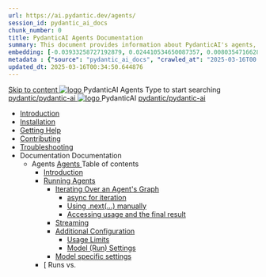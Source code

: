 ```yaml
---
url: https://ai.pydantic.dev/agents/
session_id: pydantic_ai_docs
chunk_number: 0
title: PydanticAI Agents Documentation
summary: This document provides information about PydanticAI's agents, including sections on installation, help, contributing, and troubleshooting. It serves as a guide for users to understand and effectively utilize agents within the PydanticAI framework.
embedding: [-0.03933258727192879, 0.024410534650087357, 0.00803547166287899, -0.037115905433893204, -0.003282784251496196, 0.010144023224711418, -0.01077929139137268, 0.02615414373576641, 0.02161264792084694, 0.024653827771544456, 0.021518034860491753, -0.08623433113098145, 0.004291442222893238, -0.04046796262264252, 0.023640101775527, -0.01379343867301941, -0.02157209999859333, 0.010184572078287601, 0.02638392150402069, 0.0385756716132164, 0.041197843849658966, 0.014746340923011303, 0.01284053549170494, 0.033412426710128784, 0.02132880501449108, 0.017382029443979263, 0.01252290140837431, 0.07125821709632874, 0.005156488623470068, -0.033899012953042984, 0.01974739134311676, -0.01193493977189064, -0.04387408122420311, -0.001728403614833951, 0.03925149142742157, -0.009164087474346161, -0.001833155401982367, 0.008211184293031693, -0.011299671605229378, 0.04081938788294792, 0.01926080323755741, -0.04206288978457451, 0.038007985800504684, 0.012698614038527012, -0.04822634905576706, -0.011292912997305393, 0.005953953601419926, 0.0025258685927838087, -0.019098607823252678, 0.001596619258634746, -0.06855494529008865, 0.014800406992435455, -0.03230408579111099, -0.003723755246028304, -0.011036102660000324, -0.014624694362282753, -0.02112605981528759, 0.004406331107020378, -0.004075180273503065, -0.0441444106400013, -0.0004532202146947384, -0.001202110666781664, 0.0018078122520819306, 0.07325863093137741, -0.03792688623070717, -0.023369774222373962, -0.06082358956336975, 0.03149310126900673, -0.07428587973117828, -0.026775896549224854, 0.031141677871346474, 0.025897333398461342, -0.03119574300944805, -0.03968401253223419, -0.028357308357954025, -0.006629771087318659, 0.02595139853656292, 0.08131437748670578, 0.0026171039789915085, -0.04208992421627045, 0.002057864796370268, 0.036845579743385315, -0.016895441338419914, -0.003248993307352066, -0.02501877024769783, -0.0421980544924736, -0.03335835784673691, -0.026748862117528915, -0.0028198491781949997, -0.025775685906410217, -0.005484260153025389, 0.020842216908931732, -0.045333847403526306, 0.0009072851971723139, 0.08553148061037064, 0.021004412323236465, 0.02435646764934063, 0.015557322651147842, 0.02318054623901844, 0.008292282931506634, 0.04314419999718666, -0.047901954501867294, -0.05941788852214813, 0.006180352531373501, 0.005261240527033806, -0.003336849622428417, 0.003054695902392268, 0.004402952268719673, -0.024964705109596252, -0.00792058277875185, -0.10267022252082825, -0.008805904537439346, -0.01171191968023777, 0.030709154903888702, -0.05714714154601097, -0.007048778235912323, 0.00023231231898535043, 0.003161136992275715, 0.013665033504366875, -0.054984524846076965, -0.040062472224235535, 0.02573513612151146, 0.016895441338419914, 0.027019189670681953, 0.027951817959547043, -0.021207157522439957, 0.015449191443622112, -0.04225211963057518, -0.04411737620830536, -0.015503257513046265, 0.045333847403526306, -0.019220253452658653, 0.007339379750192165, -0.011583514511585236, -0.02778962254524231, -0.022153303027153015, -0.02641095407307148, -0.010535997338593006, -0.050388965755701065, 0.05628209561109543, 0.02873576618731022, -0.045360881835222244, -0.014205687679350376, 0.027951817959547043, -0.03565613925457001, 0.018030814826488495, -0.04357672110199928, -0.006210764404386282, -0.022383080795407295, 0.023815814405679703, 0.05182169750332832, 0.009035682305693626, -0.02201814018189907, -0.030601022765040398, -0.03965698182582855, 0.017828069627285004, -0.006846033036708832, 0.028519505634903908, -0.0027793000917881727, -0.043738920241594315, -0.00873156450688839, 0.06412158161401749, -0.005578874610364437, -0.03833237662911415, -0.021747812628746033, -0.0006842653965577483, -0.031817495822906494, -0.010292703285813332, -0.03584536910057068, -0.017733454704284668, 0.0063391695730388165, -0.061202045530080795, -0.011549724265933037, 0.018909377977252007, 0.03354758769273758, -0.03352055698633194, -0.07590784132480621, -0.020301561802625656, -0.021031444892287254, -0.03097948245704174, -0.020382661372423172, 0.0006720161763951182, -0.0550115592777729, -0.03533174842596054, 0.0005985210300423205, -0.010150780901312828, 0.016354788094758987, 0.00030390676693059504, -0.052470482885837555, 0.027627425268292427, 0.01297569926828146, 0.01788213476538658, 0.04571230709552765, 0.014557112008333206, 0.001289966981858015, -0.004342128522694111, 0.05195686221122742, -0.014273269101977348, 0.009062714874744415, -0.003220271086320281, -0.006217522546648979, 0.006234418135136366, 0.025194482877850533, 0.03195266053080559, -0.006379718892276287, -0.050415996462106705, 0.04249541461467743, -0.0035716963466256857, -0.01976090855896473, -0.04146817326545715, 0.04041389748454094, -0.07066349685192108, 0.02226143330335617, -0.03100651502609253, -0.04390111565589905, 0.0026559634134173393, -0.05649835616350174, 0.03833237662911415, 0.00620738510042429, 0.017179284244775772, -0.033169131726026535, 0.03484515845775604, 0.02089628204703331, -0.0073934453539550304, 0.018301142379641533, 0.012475593946874142, 0.03576426953077316, -0.056119900196790695, 0.011015827767550945, 0.020517824217677116, 0.02338329143822193, 0.003480460960417986, -0.005882992874830961, -0.01207010354846716, 0.021463969722390175, -0.04636109247803688, 0.039846207946538925, 0.0008794077439233661, 0.01609797589480877, -0.02203165553510189, -0.009170846082270145, -0.021031444892287254, -0.008373380638659, 0.0004903901717625558, 0.018949927762150764, 0.01319871935993433, -0.010029134340584278, -0.05190279707312584, 0.03965698182582855, 0.024978220462799072, 0.019828490912914276, 0.004926710855215788, 0.01365827489644289, -0.025667555630207062, 0.016165558248758316, -0.024424050003290176, -0.002157547976821661, -0.00671762740239501, -0.004000840708613396, 0.021220674738287926, -0.01238773763179779, 0.02115309238433838, -0.011624063365161419, -0.02132880501449108, -0.01604391075670719, -0.006204006262123585, -0.017801037058234215, 0.008954583667218685, -0.04049499332904816, -0.06958218663930893, 0.013732614926993847, 0.02180187776684761, 0.04157630354166031, -0.0042508929036557674, -0.05263267830014229, 0.024505147710442543, 0.007048778235912323, 0.0459556020796299, -0.0037440299056470394, -0.006606117822229862, -0.03119574300944805, 0.013685307465493679, 0.04592856764793396, 0.009461447596549988, 0.010049408301711082, 0.005183521658182144, -0.02573513612151146, -0.04392814636230469, 0.009718257933855057, 0.023950977250933647, 0.017071153968572617, 0.021477485075592995, 0.02824917808175087, -0.01388129498809576, 0.01171191968023777, 0.006028293631970882, 0.06768989562988281, -0.004791547078639269, 0.04525275155901909, -0.01858498528599739, 0.049686115235090256, -0.013489320874214172, -0.01993662118911743, -0.020531341433525085, 0.005450469441711903, 0.044928357005119324, -0.010299460962414742, 0.015597871504724026, 0.06222929060459137, -0.04068422317504883, -0.024734925478696823, 0.041873663663864136, -0.030952448025345802, -0.01032649353146553, 0.005734312813729048, -0.048523709177970886, 0.08888354152441025, -0.019382450729608536, 0.03357462212443352, -0.0330069363117218, -0.05693088099360466, -0.03787282109260559, 0.02916829101741314, 0.012779711745679379, -0.04928062483668327, -0.028519505634903908, 0.03657525032758713, -0.0013144653057679534, -0.011245605535805225, -0.015962813049554825, 0.028357308357954025, -0.03746733069419861, -0.011083409190177917, 0.02730303257703781, -0.007616464979946613, -0.027613909915089607, -0.03489922359585762, 0.042387284338474274, -0.03127684071660042, 0.038007985800504684, -0.046523287892341614, -0.020801667124032974, -0.05736340209841728, -0.03289880231022835, -0.01470579206943512, 0.03262847661972046, 0.007163667120039463, 0.021071994677186012, -0.012576966546475887, 0.006008019205182791, -0.0011885942658409476, -0.02735709957778454, 0.015192381106317043, 0.03635898977518082, -0.023694166913628578, -0.006160078104585409, -0.016854891553521156, -0.01561138778924942, -0.01977442391216755, 0.03100651502609253, -0.07752980291843414, -0.015341061167418957, 0.012225541286170483, -0.0005001050885766745, -0.021423419937491417, -0.0022352668456733227, -0.009941278025507927, -0.014070523902773857, 0.016584565863013268, 0.009846663102507591, 0.05403837934136391, 0.011549724265933037, -0.010955004021525383, -0.03492625802755356, -0.026235241442918777, -0.032250016927719116, -0.033844947814941406, 0.000664413208141923, -0.0029685290064662695, 0.04609076306223869, 0.02207220532000065, 0.04454990103840828, 0.028086982667446136, -0.0038724353071302176, 0.05438980460166931, 0.014867988415062428, -0.01697653904557228, 0.0015535358106717467, -0.023112963885068893, 0.058931298553943634, 0.0684468150138855, -0.02682996168732643, -0.02392394468188286, 0.006643287371844053, 0.009468205273151398, 0.007001470774412155, -0.00551467202603817, 0.012340430170297623, 0.05806625261902809, -0.015692485496401787, -0.019125640392303467, -0.01089418027549982, -0.02499173767864704, 0.0019852144178003073, -0.0291412565857172, 0.015692485496401787, 0.06882526725530624, 0.03668338432908058, 0.01184032578021288, 0.005643077660351992, 0.04784788936376572, -0.01951761357486248, 0.018909377977252007, -0.04527978226542473, -0.04368485510349274, -0.03557504341006279, -0.0013043280923739076, 0.022896701470017433, 0.020315079018473625, 0.05149730667471886, 0.007217732723802328, -0.07017690688371658, -0.01604391075670719, -0.003926500678062439, -0.08082779496908188, 0.04133300855755806, 0.05849877744913101, -0.03668338432908058, -0.005886371713131666, -0.03992730751633644, 0.020261013880372047, 0.04660438746213913, 0.016435885801911354, 0.0007450889679603279, 0.012083619832992554, -0.023329226300120354, 0.01954464614391327, 0.011725435964763165, 0.030357729643583298, 0.009292492642998695, -0.0027100287843495607, -0.0533355288207531, -0.015246446244418621, 0.028059950098395348, -0.009806114248931408, -0.026992157101631165, 0.0034365328028798103, -0.039386652410030365, 0.016422368586063385, -0.03998137265443802, -0.003706859890371561, -0.0004832096165046096, -0.037548430263996124, 0.034466702491045, -0.04195475950837135, -0.037088874727487564, 0.0449824221432209, -0.02455921284854412, 0.0436578206717968, 0.009380348958075047, 0.054984524846076965, 0.010414349846541882, -0.05033490061759949, 0.04241431504487991, -0.013948876410722733, 0.004997671581804752, 0.018206527456641197, -0.02642447128891945, -0.022572310641407967, 0.009711499325931072, 0.0349532887339592, -0.021220674738287926, -0.019828490912914276, -0.048550739884376526, -0.022099237889051437, -0.038007985800504684, 0.007028503809124231, 0.01286756806075573, -0.015935780480504036, -0.0288979634642601, 0.028627635911107063, -0.04249541461467743, 0.0053626131266355515, 0.024288887158036232, 0.026721829548478127, 0.0408734530210495, -0.009447931312024593, -0.00712311826646328, -0.0010306219337508082, 0.022437145933508873, -0.025883816182613373, 0.009035682305693626, 0.06282401084899902, -0.015692485496401787, 0.02414020709693432, -0.008082779124379158, -0.036629315465688705, -0.0027607150841504335, -0.03192562609910965, -0.010427866131067276, -0.0076232231222093105, -0.023761749267578125, -0.006987954489886761, 0.055254850536584854, 0.01481392327696085, -0.03054695762693882, 0.04068422317504883, -0.007359654176980257, -0.01836872473359108, 0.02935751900076866, -0.04111674800515175, -0.0118200508877635, -0.004825338255614042, 0.021463969722390175, -0.001907495316118002, 0.016462918370962143, 0.0075623998418450356, 0.02138287015259266, -0.00232481281273067, 0.00012682141095865518, 0.018503887578845024, -0.040386863052845, -0.018517404794692993, 0.0031966175884008408, 0.02316702902317047, -0.012252573855221272, -0.0200177188962698, -0.03476405888795853, -0.013719098642468452, -0.004842233378440142, -0.0015856372192502022, -0.006308757700026035, 0.009488480165600777, 0.005703900940716267, -0.059580083936452866, 0.01699005626142025, 0.01607094332575798, 0.021910008043050766, -0.07147447764873505, -0.022815603762865067, -0.027627425268292427, 0.03211485594511032, -0.026100078597664833, 0.017963234335184097, -0.0066703204065561295, -0.018706632778048515, 0.025599973276257515, -0.011211815290153027, 0.004598939325660467, 0.021436935290694237, 0.07055536657571793, -0.0014732824638485909, 0.02068001963198185, -0.02846544049680233, 0.007569157984107733, 0.0009638849296607077, -0.01035352610051632, -0.022099237889051437, 0.05325443297624588, -0.00839365553110838, -0.01548974122852087, -0.030871350318193436, 0.021477485075592995, 0.0073934453539550304, 0.02047727443277836, 0.03119574300944805, 0.03476405888795853, -0.04341452568769455, -0.02707325480878353, -0.012881084345281124, -0.008326073177158833, -0.009346557781100273, 0.01077929139137268, -0.0019531130092218518, -0.011786259710788727, 0.005244344938546419, -0.0145706282928586, -0.026127111166715622, -0.03027663193643093, 0.008785629644989967, -0.01972035877406597, -0.022558793425559998, 0.0042475140653550625, 0.02345087192952633, -0.005058495327830315, -0.013516353443264961, -0.02407262474298477, 0.002606966532766819, 0.01953113079071045, 0.010400833562016487, 0.021747812628746033, -0.005710659082978964, -0.004818580113351345, -0.04700987786054611, -0.018733665347099304, 0.01125912182033062, 0.04314419999718666, -0.018206527456641197, -0.03438560292124748, 0.013050039298832417, 0.011286155320703983, -0.03487219288945198, -0.0149355698376894, 0.014124589040875435, -0.0020426588598638773, 0.013570418581366539, -0.02776258997619152, -0.008988374844193459, -0.003463565604761243, -0.013185202144086361, -0.007447510492056608, 0.003940016962587833, -0.009333041496574879, -0.029006093740463257, -0.01252290140837431, 0.02480250783264637, -0.05365992337465286, 0.016746761277318, 0.055417049676179886, -0.024424050003290176, -0.00215078960172832, 0.013597451150417328, 0.005943816155195236, 0.0041900696232914925, -0.011056376621127129, -0.009333041496574879, -0.014665243215858936, -0.039846207946538925, -0.008136844262480736, 0.0017089738976210356, -0.031817495822906494, 0.02660018391907215, 0.024518664926290512, 0.01881476305425167, -0.042387284338474274, -0.005504535045474768, -0.015733035281300545, -0.026816444471478462, 0.008069262839853764, -0.027708524838089943, 0.015435675159096718, 0.02689754217863083, -0.014029975049197674, -0.010671161115169525, 0.027492262423038483, -0.029546748846769333, 0.0021203779615461826, -0.002747198799625039, 0.004757756367325783, -0.02895202860236168, -0.005636319518089294, -0.017828069627285004, 0.028519505634903908, -0.013705582357943058, 0.019787941128015518, -0.00130686245393008, 0.008312556892633438, -0.03279067203402519, 0.011752469465136528, 0.01113747525960207, -0.06033699959516525, 0.030006304383277893, 0.017517194151878357, -0.0209233146160841, -0.014354366809129715, 0.008204426616430283, 0.04430660605430603, 0.032709576189517975, 0.02065298706293106, 0.00884645339101553, -0.05985041335225105, 0.0029212217777967453, 0.02549184300005436, 0.03973807767033577, -0.006214143242686987, -0.008724805898964405, 0.017814554274082184, -0.047280203551054, -0.019179705530405045, 0.025883816182613373, -0.01763884164392948, -0.011874116025865078, -0.05676868185400963, 0.04622592777013779, 0.05709307640790939, -0.027194902300834656, 0.005602528341114521, 0.024924155324697495, 0.003360503353178501, 0.03368275240063667, 0.013597451150417328, -0.002716786926612258, 0.021234190091490746, 0.01703060418367386, 0.009265460073947906, -0.013577177189290524, -0.00907623115926981, 0.018895862624049187, -0.023978009819984436, -0.12348540127277374, -0.03197969123721123, 0.014976119622588158, -0.001126925926655531, 0.002492077648639679, -0.016381820663809776, -0.012144443579018116, -0.0058897510170936584, 0.005703900940716267, 0.013158169575035572, -0.04081938788294792, -0.01786861941218376, 0.019112123176455498, -0.020274529233574867, 0.018922895193099976, -0.02459976263344288, 0.0019243907881900668, 9.493125980952755e-05, 0.000936852244194597, -0.001093135098926723, -0.01743609644472599, -0.0278166551142931, 0.015138315968215466, -0.013381189666688442, 0.007433994207531214, -0.005271377973258495, -0.030952448025345802, -0.011090167798101902, 0.016219623386859894, -0.011745710857212543, -0.0005068632308393717, 0.0018551194807514548, 0.0016734935343265533, 0.009785839356482029, -0.011157749220728874, 0.007751628756523132, -0.0014496288495138288, -0.06563541293144226, 0.05233531817793846, -0.05160543695092201, -0.007204216439276934, -0.009292492642998695, -0.0019395967246964574, 0.005460606887936592, 0.002296090591698885, -0.015962813049554825, -0.027208419516682625, 0.006751418579369783, 0.02735709957778454, -0.006677078548818827, -0.019666293635964394, -0.016625113785266876, 0.011948456056416035, -0.008805904537439346, -0.009664192795753479, 0.03370978310704231, 0.009792597964406013, -0.007014987524598837, -0.028168080374598503, -0.02574865333735943, -0.005115939769893885, -0.005916783586144447, -0.008549093268811703, -0.04103564843535423, 0.04982127621769905, 0.007210974581539631, -0.0007100309012457728, -0.0026559634134173393, -0.008076021447777748, -0.028168080374598503, -0.0014606108888983727, -0.021855942904949188, 0.006271587684750557, 0.005379508715122938, 0.006051947362720966, 0.03538581356406212, -0.02730303257703781, 0.00448404997587204, -0.04033279791474342, 0.004321854095906019, -0.005065253470093012, -0.013225751928985119, 0.002850261051207781, -0.012563450261950493, -0.0032777157612144947, 0.005842443555593491, -0.005602528341114521, 0.014597661793231964, -0.011826809495687485, -0.032979901880025864, -0.025843266397714615, -0.0655272826552391, -0.005153109785169363, 0.01974739134311676, -0.011150991544127464, 0.004771272651851177, -0.020044751465320587, 0.0033959837164729834, -0.08109811693429947, 0.015651937574148178, -0.0015983087942004204, 0.0009444551542401314, 0.036602284759283066, -0.031087612733244896, 0.055687375366687775, 0.03470999374985695, -0.00027940835570916533, -0.025343162938952446, 0.01159027311950922, 0.0026120352558791637, -0.0330069363117218, -0.014746340923011303, 0.025072835385799408, -0.015719518065452576, 0.034547798335552216, -0.00408193888142705, 0.016814343631267548, -0.002463355427607894, -0.026451503857970238, 0.02365361899137497, -0.024721410125494003, 0.043522655963897705, -0.03538581356406212, -0.006825758144259453, -0.008096295408904552, -0.0012620894704014063, 0.038656771183013916, 0.0033148855436593294, -0.0408734530210495, -0.03051992505788803, -0.012881084345281124, 0.02407262474298477, -0.019882556051015854, 0.039170391857624054, 0.0033858465030789375, 0.031384970992803574, 0.025153933092951775, 0.003804853418841958, -0.0011548034381121397, -0.024018559604883194, 0.022829120978713036, 0.025613488629460335, 0.027681492269039154, -0.008359864354133606, 0.004315095953643322, -0.0077583868987858295, -0.009468205273151398, 0.022099237889051437, 0.024505147710442543, 0.02020694874227047, -0.0062546925619244576, -0.008562609553337097, 0.03122277557849884, 0.021071994677186012, -0.047631628811359406, 0.0013499457854777575, -0.0019210117170587182, -0.005271377973258495, -0.0003602952929213643, 0.01274592150002718, -0.010610337369143963, -0.013036523014307022, -0.026046013459563255, 0.011617305688560009, -0.02824917808175087, -0.009366832673549652, -0.014840955846011639, -0.003706859890371561, -0.004068422131240368, 0.01703060418367386, -0.02389691211283207, -0.0071771834045648575, -0.0018821521662175655, 0.018247077241539955, -0.004058285150676966, -0.0020308319944888353, 0.009001891128718853, -0.031844526529312134, 0.043982211500406265, -0.029330486431717873, -0.016679178923368454, 0.021882975473999977, -0.02227495051920414, -0.011799775995314121, -0.02685699425637722, -0.015178864821791649, 0.002995561808347702, -0.002019005361944437, 0.018301142379641533, -0.028141047805547714, 0.005318684969097376, 0.020558374002575874, -0.03419637307524681, 0.004859128966927528, -0.009961551986634731, 0.027154354378581047, 0.025099867954850197, 0.007582674268633127, 0.05136214196681976, 0.01744961179792881, -0.0011539586121216416, 0.006903477478772402, -0.01903102546930313, 0.04838854447007179, -0.015476224012672901, -0.030006304383277893, -0.02504580281674862, 0.015070733614265919, 0.011799775995314121, 0.019152672961354256, -0.015570838935673237, -0.013502837158739567, -0.018557952716946602, 0.01413810532540083, 0.05644429102540016, -0.02688402682542801, -0.058931298553943634, -0.006974438205361366, 0.0067818304523825645, -0.003963670693337917, -0.027897752821445465, 0.02981707453727722, -0.01742257922887802, -0.010671161115169525, -0.009481721557676792, -0.015733035281300545, -0.0254512932151556, -0.012353946454823017, 0.019679810851812363, 0.03222298622131348, -0.030384762212634087, 0.031087612733244896, -0.018720149993896484, -0.010400833562016487, 0.0426846444606781, -0.04549604654312134, -0.01065764483064413, 0.0020088679157197475, 0.021396387368440628, -0.0064540584571659565, -0.013489320874214172, -0.028573570773005486, -0.054065413773059845, 0.003083418123424053, -0.012806744314730167, -0.03346649184823036, -0.01056978851556778, -0.005254482384771109, 0.04768569394946098, -0.020815184339880943, -0.004200206603854895, 0.048767004162073135, 0.00860315840691328, 0.024383502081036568, -0.01376640610396862, -0.049929410219192505, -0.0031425522174686193, 0.013496078550815582, -0.022829120978713036, 0.03811611607670784, 0.012482352554798126, -0.015881715342402458, -0.007400203496217728, -0.00448404997587204, -0.012786470353603363, -0.020747601985931396, -0.020315079018473625, -0.009819630533456802, -0.018976960331201553, -0.008805904537439346, 0.01032649353146553, 0.03370978310704231, 0.038927096873521805, 0.0706094279885292, 0.04368485510349274, 0.021274739876389503, -0.02207220532000065, 0.018774215131998062, -0.0019970412831753492, -0.002620483050122857, -0.013556902296841145, 0.014962603338062763, 0.01790916733443737, 0.00023569140466861427, -0.009278976358473301, 0.0015645178500562906, -0.02526206336915493, 0.04319826513528824, 0.032952867448329926, -0.00975880678743124, -0.008758597075939178, 0.03927852213382721, -0.030384762212634087, 0.008015197701752186, 0.030682122334837914, -8.94402401172556e-05, -0.008988374844193459, -0.01744961179792881, 0.02017991617321968, 0.02272098883986473, 0.013286574743688107, -0.0034770818892866373, 0.009353316389024258, 0.037034809589385986, 0.0008895450155250728, -0.008495028130710125, 0.02757336013019085, 0.019422998651862144, -0.0018956685671582818, -0.0030394899658858776, -0.007751628756523132, 0.011995763517916203, -0.006967680063098669, 0.03946775197982788, -0.038710836321115494, -0.019598711282014847, -0.02338329143822193, 0.0028012641705572605, -0.028114015236496925, -0.03611569479107857, -0.02154506742954254, 0.010860390029847622, 0.013806954957544804, -0.0010086578549817204, 0.015354577451944351, 0.0056701102294027805, -0.005869476590305567, 0.008839694783091545, -0.011103684082627296, 0.023464389145374298, -0.03141200542449951, -0.03325022757053375, 0.03260144218802452, -0.003064833115786314, 0.031817495822906494, 0.014489530585706234, 0.02549184300005436, -0.0060620843432843685, -0.005683626513928175, 0.03100651502609253, -0.00166504574008286, -0.023694166913628578, 0.027870720252394676, 0.00504497904330492, 0.020950347185134888, 0.030871350318193436, -8.120371785480529e-05, -0.027208419516682625, -0.018084879964590073, 0.01882828027009964, 0.01490853726863861, 0.0022521624341607094, 0.013212235644459724, -0.009292492642998695, 0.026492051780223846, 0.00998858455568552, -0.011583514511585236, -0.0032118235249072313, 0.007663772441446781, 0.020301561802625656, 0.015895230695605278, -0.0145706282928586, -0.01171191968023777, -0.021666714921593666, -0.009569577872753143, -0.0014310438418760896, 0.010279187001287937, 0.022599343210458755, -0.024964705109596252, 0.027167869731783867, 0.00642026774585247, 0.002334950026124716, -0.03325022757053375, -0.005088907200843096, -0.01651698350906372, -0.01927432045340538, 0.004122487735003233, -0.03560207411646843, -0.038197215646505356, -0.002855329541489482, -0.013137895613908768, -0.019558163359761238, 0.021720780059695244, -0.02138287015259266, -0.0421980544924736, -0.030601022765040398, -0.002383946906775236, -0.0067311436869204044, 0.03971104696393013, 0.01634127087891102, -0.01880124770104885, 0.014746340923011303, 0.01204307097941637, -0.0017588154878467321, -0.00364265707321465, 0.0016295653767883778, -0.00885321106761694, -0.013050039298832417, 0.011042860336601734, 6.478346040239558e-05, -0.01931486837565899, 0.011279396712779999, 0.006859549321234226, -0.012543175369501114, -0.01035352610051632, -0.06282401084899902, 0.038224246352910995, 0.01355014368891716, -0.04514462128281593, -0.008305799216032028, 0.01884179562330246, 0.0016912337159737945, 0.021274739876389503, 0.027005674317479134, -0.050388965755701065, -0.02066650427877903, -0.03262847661972046, 0.0023366394452750683, 0.005757966544479132, 0.01388129498809576, 0.008947825990617275, 0.007744870614260435, 0.0006002105656079948, -0.04157630354166031, -0.01678731106221676, -0.00022829965746495873, 0.01974739134311676, -0.006467575207352638, 0.015719518065452576, 0.014286785386502743, -0.011461867950856686, 0.01631423830986023, -0.05509265512228012, 0.0026965124998241663, -0.036656349897384644, -0.008893760852515697, 0.0068426537327468395, -0.03541284427046776, 0.0041123502887785435, -0.009137054905295372, 0.0017875377088785172, -0.006271587684750557, 0.011360494419932365, -0.012016038410365582, 0.007974648848176003, 0.0033469870686531067, 0.0029178427066653967, 0.00896134227514267, 0.08012494444847107, -0.014462498016655445, -0.03833237662911415, 0.031141677871346474, 0.009292492642998695, 0.018463337793946266, 0.0036054872907698154, -0.007109601981937885, -0.009231668896973133, -0.024275369942188263, -0.01481392327696085, 0.022883186116814613, 0.010637369938194752, -0.01608446054160595, 0.005180142354220152, -0.02108551189303398, 0.0004701156576629728, 0.005153109785169363, 0.01993662118911743, -0.0012739163357764482, 0.023734716698527336, 0.045333847403526306, -0.03054695762693882, -0.0172333512455225, 0.015449191443622112, -0.009211394935846329, 0.02480250783264637, -0.03027663193643093, 0.01812542974948883, 0.026059528812766075, 0.000491657352540642, -0.06487849354743958, -0.020571889355778694, -0.002429564483463764, -0.030925415456295013, 0.030682122334837914, 0.034331537783145905, -0.01204307097941637, -0.01467875950038433, 0.033385392278432846, 0.03119574300944805, 0.01742257922887802, -0.013692066073417664, -0.011765985749661922, -0.003025973681360483, 0.022112753242254257, 0.03487219288945198, -0.03006036952137947, 0.002282574074342847, 0.009285734966397285, -0.028519505634903908, 0.003487219102680683, 0.00626482954248786, -0.014029975049197674, -0.014989635907113552, -0.02069353684782982, 0.007994922809302807, 0.0523623526096344, 0.03657525032758713, 0.04025169834494591, -0.026816444471478462, 0.023950977250933647, 0.008197668008506298, 0.03789985552430153, -0.020828699693083763, -0.0597422793507576, -0.0020916557405143976, -0.0009807803435251117, 0.02341032400727272, 0.030222564935684204, -0.013178444467484951, 0.007677288725972176, 0.014989635907113552, -0.001914253574796021, 0.004683416336774826, 0.0109144551679492, 0.0002635688870213926, 0.0163277555257082, 0.02688402682542801, 0.04406331107020378, -0.004781410098075867, -0.0145706282928586, -0.03170936554670334, 0.010637369938194752, -0.016922473907470703, -0.03197969123721123, 0.020747601985931396, -0.0014031664468348026, -0.027924785390496254, 0.013259542174637318, -0.0009284045081585646, 0.02384284697473049, 0.0012561760377138853, 0.03779172524809837, -0.0096439179033041, 0.004943605978041887, -0.01467875950038433, 0.0045009455643594265, -0.03438560292124748, 0.012576966546475887, 0.002895878627896309, 0.0033469870686531067, -0.04227915406227112, 0.000398943608161062, 0.0026508946903049946, 0.024410534650087357, -0.012664822861552238, 4.487851583689917e-06, -0.010603578761219978, 0.0174766443669796, 0.010373800992965698, 0.005484260153025389, -0.010921213775873184, -0.0031003134790807962, -0.02755984477698803, 0.0018078122520819306, -0.03998137265443802, -0.007143392693251371, -0.02661369927227497, -0.01538161002099514, 0.006693974137306213, -0.02569458819925785, -0.0006407595938071609, -0.02870873361825943, 0.01241477020084858, 0.0174766443669796, 0.028789833188056946, -0.014611178077757359, 0.0014504736755043268, -0.00373389245942235, -0.012881084345281124, 0.01023863721638918, 0.010948246344923973, -0.003382467431947589, -0.009731774218380451, 0.01720631681382656, 0.017719939351081848, -0.008832937106490135, -0.027870720252394676, -8.891226025298238e-05, -0.008832937106490135, 0.02687050960958004, 0.01297569926828146, -0.03311506658792496, 0.0009959862800315022, -0.011556481942534447, 0.036169759929180145, -0.016152042895555496, -0.0025360058061778545, -0.008312556892633438, -0.02112605981528759, 0.0059235417284071445, 0.003318264614790678, 0.03625085949897766, 0.01836872473359108, -0.05806625261902809, -0.0006597670144401491, -0.010927971452474594, 0.007048778235912323, -0.010786049999296665, 0.005687005817890167, -0.022410113364458084, -0.03076322004199028, 0.005984365474432707, 0.016476433724164963, 0.010725226253271103, 0.02069353684782982, 0.014557112008333206, 0.019152672961354256, 0.019828490912914276, 0.01582765020430088, -0.013273058459162712, 0.0002162616583518684, 0.011225331574678421, 0.030411794781684875, -0.023802297189831734, 0.0032861633226275444, -0.011684887111186981, -0.006332411430776119, 0.01216471754014492, -0.025126900523900986, -0.01907157525420189, 0.002740440657362342, -0.008636949583888054, -0.010198088362812996, 0.018666082993149757, -0.035710204392671585, -0.01585468277335167, -0.0008253423147834837, -0.04619889706373215, -0.017530709505081177, -0.013827228918671608, 0.018233560025691986, 0.013671791180968285, 0.011941698379814625, 0.029681911692023277, -0.014408432878553867, 0.005386266857385635, 0.03852160647511482, 0.032709576189517975, -0.02459976263344288, 0.027654457837343216, -0.016152042895555496, -0.005291652400046587, -0.005153109785169363, 0.023640101775527, 0.01434085052460432, 0.028654668480157852, -0.02391042932868004, -0.0029499439988285303, -0.023978009819984436, -0.017841586843132973, -0.006102633662521839, -0.01035352610051632, 0.022612858563661575, 0.0031662057153880596, 0.008096295408904552, 0.013475804589688778, 0.020274529233574867, -0.012799986638128757, 0.006812241859734058, 0.011630821973085403, -0.029519716277718544, -0.02935751900076866, 0.010867147706449032, -0.00292629050090909, -0.002400842262431979, 0.0018230181885883212, -0.013894811272621155, 0.003997461404651403, 0.033196162432432175, 0.002122067380696535, 0.015354577451944351, -0.00893430970609188, -0.000705384707543999, -0.02551887556910515, -0.01857146993279457, 0.004213722888380289, 0.025627005845308304, 0.006089116912335157, -0.013036523014307022, 0.013489320874214172, -0.02522151544690132, 0.010150780901312828, -0.007974648848176003, -0.029438616707921028, 0.005609286483377218, -6.166836101328954e-05, -0.05579550564289093, 0.007934099063277245, 0.021044962108135223, 0.015760067850351334, -0.02664073184132576, -0.0349532887339592, -0.010698193684220314, -0.009130296297371387, -0.00430157920345664, -0.015138315968215466, -0.0071974582970142365, 0.029492681846022606, -0.04527978226542473, -0.004781410098075867, -0.008495028130710125, 0.003804853418841958, 0.011901148594915867, 0.018760697916150093, -0.027627425268292427, -0.003923121374100447, -0.05506562441587448, -0.007528608664870262, 0.009393865242600441, 0.018314657732844353, -0.0032523723784834146, -0.009583094157278538, -0.007961131632328033, -0.021950557827949524, 0.006744660437107086, -0.02366713434457779, 0.004602318163961172, -0.026762379333376884, 0.014151621609926224, 0.011610547080636024, 0.008238216862082481, -0.023761749267578125, -0.0020156260579824448, 0.02570810355246067, -0.0038318862207233906, 0.003463565604761243, 0.01857146993279457, -0.01926080323755741, 0.02320757880806923, 0.02895202860236168, 0.020044751465320587, -0.02385636419057846, 0.006967680063098669, -0.00358521263115108, 0.009292492642998695, 0.011610547080636024, 0.0010390696115791798, -0.005991123616695404, -0.01792268455028534, -0.016354788094758987, 0.04822634905576706, 0.021937040612101555, 0.01147538423538208, 0.03600756451487541, 0.006795346736907959, 0.015530290082097054, -0.02230198308825493, 0.023586036637425423, -0.0049131945706903934, -0.007488059811294079, 0.013009489513933659, -0.029708944261074066, 0.02042320929467678, 0.03519658371806145, -0.01284053549170494, 0.012989215552806854, -0.013570418581366539, -0.0028654669877141714, 0.020761119201779366, -0.007379929069429636, 0.021991105750203133, -0.0019328384660184383, 0.05068632587790489, 0.014530079439282417, -0.03944071754813194, -0.014503046870231628, 0.02111254446208477, -0.0016827859217301011, 0.007542124949395657, 0.022572310641407967, 0.041684433817863464, -0.011218572966754436, 0.015706002712249756, 0.030952448025345802, 0.004237376619130373, 0.016841376200318336, 0.023599551990628242, -0.007298830896615982, -0.020544856786727905, -0.010407592169940472, 0.007406961638480425, -0.036872610449790955, -4.3320967961335555e-05, 0.02572162076830864, 0.00803547166287899, 0.012793228030204773, -0.0174766443669796, 0.006829137448221445, 0.006700732279568911, 0.022680440917611122, 0.02409965731203556, 0.023964494466781616, 0.006896719336509705, 0.01043462473899126, -0.01159703079611063, 0.011583514511585236, -0.017598291859030724, 0.014800406992435455, -0.021639682352542877, -0.02361306920647621, -0.020815184339880943, 0.008995133452117443, -0.014759858138859272, 0.014462498016655445, 0.0008760286145843565, -0.03573723882436752, 0.007657014299184084, 0.006913614459335804, 0.01743609644472599, 0.007204216439276934, 0.026519084349274635, -0.00918436236679554, -0.023031866177916527, -0.014746340923011303, -0.030222564935684204, 0.01811191253364086, 0.006987954489886761, -0.04090048372745514, 0.019896071404218674, -0.02528909593820572, 0.032493311911821365, 0.0013136205961927772, 0.02070705220103264, 0.0028130910359323025, -0.010617095045745373, -0.00021531128732021898, -0.012881084345281124]
metadata : {"source": "pydantic_ai_docs", "crawled_at": "2025-03-16T00:34:50.643309", "url_path": "/agents/", "chunk_size": 1896}
updated_dt: 2025-03-16T00:34:50.644876
---
```

[ Skip to content ](https://ai.pydantic.dev/agents/#introduction)
[ ![logo](https://ai.pydantic.dev/img/logo-white.svg) ](https://ai.pydantic.dev/ "PydanticAI")
PydanticAI 
Agents 
Type to start searching
[ pydantic/pydantic-ai  ](https://github.com/pydantic/pydantic-ai "Go to repository")
[ ![logo](https://ai.pydantic.dev/img/logo-white.svg) ](https://ai.pydantic.dev/ "PydanticAI") PydanticAI 
[ pydantic/pydantic-ai  ](https://github.com/pydantic/pydantic-ai "Go to repository")
  * [ Introduction  ](https://ai.pydantic.dev/)
  * [ Installation  ](https://ai.pydantic.dev/install/)
  * [ Getting Help  ](https://ai.pydantic.dev/help/)
  * [ Contributing  ](https://ai.pydantic.dev/contributing/)
  * [ Troubleshooting  ](https://ai.pydantic.dev/troubleshooting/)
  * Documentation  Documentation 
    * Agents  [ Agents  ](https://ai.pydantic.dev/agents/) Table of contents 
      * [ Introduction  ](https://ai.pydantic.dev/agents/#introduction)
      * [ Running Agents  ](https://ai.pydantic.dev/agents/#running-agents)
        * [ Iterating Over an Agent's Graph  ](https://ai.pydantic.dev/agents/#iterating-over-an-agents-graph)
          * [ async for iteration  ](https://ai.pydantic.dev/agents/#async-for-iteration)
          * [ Using .next(...) manually  ](https://ai.pydantic.dev/agents/#using-next-manually)
          * [ Accessing usage and the final result  ](https://ai.pydantic.dev/agents/#accessing-usage-and-the-final-result)
        * [ Streaming  ](https://ai.pydantic.dev/agents/#streaming)
        * [ Additional Configuration  ](https://ai.pydantic.dev/agents/#additional-configuration)
          * [ Usage Limits  ](https://ai.pydantic.dev/agents/#usage-limits)
          * [ Model (Run) Settings  ](https://ai.pydantic.dev/agents/#model-run-settings)
        * [ Model specific settings  ](https://ai.pydantic.dev/agents/#model-specific-settings)
      * [ Runs vs.